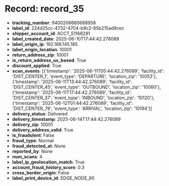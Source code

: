 # Record: record_35

- **tracking_number**: 9400206680688958
- **label_id**: 224d25cc-4732-4704-b9c2-85b215ad9cec
- **shipper_account_id**: ACCT_51168291
- **label_created_date**: 2025-06-10T17:44:42.276089
- **label_origin_ip**: 192.168.145.185
- **label_origin_location**: 10001
- **return_address_zip**: 10001
- **is_return_address_us_based**: True
- **discount_applied**: True
- **scan_events**: [{'timestamp': '2025-06-11T05:44:42.276089', 'facility_id': 'DIST_CENTER_1', 'event_type': 'DEPARTURE', 'location_zip': '10053'}, {'timestamp': '2025-06-11T13:44:42.276089', 'facility_id': 'DIST_CENTER_45', 'event_type': 'OUTBOUND', 'location_zip': '10060'}, {'timestamp': '2025-06-11T17:44:42.276089', 'facility_id': 'DIST_CENTER_37', 'event_type': 'INBOUND', 'location_zip': '10120'}, {'timestamp': '2025-06-12T01:44:42.276089', 'facility_id': 'DIST_CENTER_78', 'event_type': 'ARRIVAL', 'location_zip': '10194'}]
- **delivery_status**: Delivered
- **delivery_timestamp**: 2025-06-14T17:44:42.276089
- **delivery_zip**: 10001
- **delivery_address_valid**: True
- **is_fraudulent**: False
- **fraud_type**: Normal
- **fraud_detected_at**: None
- **reported_by**: None
- **num_scans**: 4
- **label_ip_geolocation_match**: True
- **account_fraud_history_score**: 0.3
- **cross_border_origin**: False
- **label_print_device_id**: EDGE_NODE_90